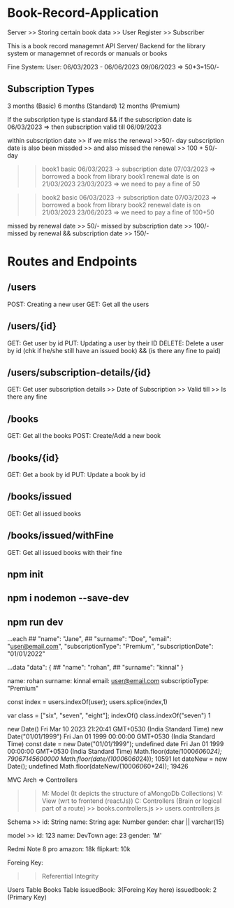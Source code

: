 # Book-Record-Application
Server  >> Storing certain book data
        >> User Register
        >> Subscriber


This is a book record managemnt API Server/ Backend for the library system or managemnet of records or manuals or books

Fine System:
User: 06/03/2023 - 06/06/2023
09/06/2023 => 50*3=150/-


## Subscription Types
3 months (Basic)
6 months (Standard)
12 months (Premium)

If the subscription type is standard && if the subscription date is 06/03/2023
=> then subscription valid till 06/09/2023

within subscription date >> if we miss the renewal >>50/- day
subscription date is also been missded >> and also missed the renewal >> 100 + 50/- day


>> book1
>> basic
>> 06/03/2023 -> subscription date
>> 07/03/2023 => borrowed a book from library
>> book1 renewal date is on 21/03/2023
>> 23/03/2023 => we need to pay a fine of 50


>> book2
>> basic
>> 06/03/2023 -> subscription date
>> 07/03/2023 => borrowed a book from library
>> book2 renewal date is on 21/03/2023
>> 23/06/2023 => we need to pay a fine of 100+50


missed by renewal date >> 50/-
missed by subscription date >> 100/-
missed by renewal && subscription date >> 150/-





# Routes and Endpoints

## /users
POST: Creating a new user
GET: Get all the users

## /users/{id}
GET: Get user by id
PUT: Updating a user by their ID
DELETE: Delete a user by id (chk if he/she still have an issued book) && (is there any fine to paid)

## /users/subscription-details/{id}
GET: Get user subscription details
        >> Date of Subscription
        >> Valid till
        >> Is there any fine

## /books
GET: Get all the books
POST: Create/Add a new book

## /books/{id}
GET: Get a book by id
PUT: Update a book by id

## /books/issued
GET: Get all issued books

## /books/issued/withFine
GET: Get all issued books with their fine




## npm init
## npm i nodemon --save-dev
## npm run dev



<!-- ... => Spread Operator -->
...each
     ## "name": "Jane",
     ## "surname": "Doe",
      "email": "user@email.com",
      "subscriptionType": "Premium",
      "subscriptionDate": "01/01/2022"


...data
  "data": {
    ## "name": "rohan",
    ## "surname": "kinnal"
  }

name: rohan
surname: kinnal
email: user@email.com
subscriptioType: "Premium"


  const index = users.indexOf(user);
  users.splice(index,1)


  var class = ["six", "seven", "eight"];
  indexOf()
  class.indexOf("seven")
  1



<!-- Jan 1 1970 UTC //MillSecs -->

  new Date()
Fri Mar 10 2023 21:20:41 GMT+0530 (India Standard Time)
new Date("01/01/1999")
Fri Jan 01 1999 00:00:00 GMT+0530 (India Standard Time)
const date = new Date("01/01/1999");
undefined
date
Fri Jan 01 1999 00:00:00 GMT+0530 (India Standard Time)
Math.floor(date/1000*60*60*24);
79067145600000
Math.floor(date/(1000*60*60*24));
10591
let dateNew = new Date();
undefined
Math.floor(dateNew/(1000*60*60*24));
19426



MVC Arch => Controllers
  >> M: Model (It depicts the structure of aMongoDb Collections)
  >> V: View (wrt to frontend (reactJs))
  >> C: Controllers (Brain or logical part of a route)
        >> books.controllers.js
        >> users.controllers.js



Schema >>
  id: String
  name: String
  age: Number
  gender: char || varchar(15)

model >>
  id: 123
  name: DevTown
  age: 23
  gender: 'M'


Redmi Note 8 pro
amazon: 18k
flipkart: 10k


Foreing Key:
>> Referential Integrity

Users Table                           Books Table
issuedBook: 3(Foreing Key here)       issuedbook: 2 (Primary Key)




<!--

router.get("/issued/by-user", (req, res) => {
  const usersWithTheIssuedBook = users.filter((each) => {
    if (each.issuedBook) return each;
  });
  const issuedBooks = [];

  usersWithTheIssuedBook.forEach((each) => {
    const book = books.find((book) => book.id === each.issuedBook);

    book.issuedBy = each.name;
    book.issuedDate = each.issuedDate;
    book.returnDate = each.returnDate;

    issuedBooks.push(book);
  });
  if (issuedBooks.length === 0) {
    return res.status(404).json({
      success: false,
      message: "No Book Have Been Issued Yet..",
    });
  }
  return res.status(200).json({
    success: true,
    message: "Users With The Issued Books...",
    data: issuedBooks,
  });
});

  -->